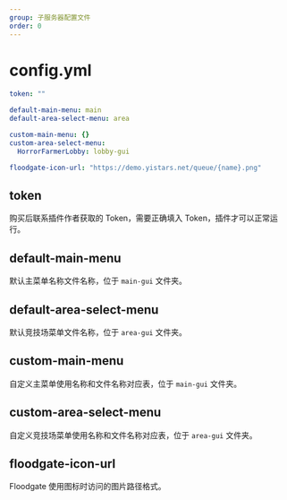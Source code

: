 ```yaml
---
group: 子服务器配置文件
order: 0
---
```


# config.yml

```yaml
token: ""

default-main-menu: main
default-area-select-menu: area

custom-main-menu: {}
custom-area-select-menu:
  HorrorFarmerLobby: lobby-gui

floodgate-icon-url: "https://demo.yistars.net/queue/{name}.png"
```

## token

购买后联系插件作者获取的 Token，需要正确填入 Token，插件才可以正常运行。

## default-main-menu
默认主菜单名称文件名称，位于 `main-gui` 文件夹。

## default-area-select-menu
默认竞技场菜单文件名称，位于 `area-gui` 文件夹。

## custom-main-menu
自定义主菜单使用名称和文件名称对应表，位于 `main-gui` 文件夹。

## custom-area-select-menu
自定义竞技场菜单使用名称和文件名称对应表，位于 `area-gui` 文件夹。

## floodgate-icon-url
Floodgate 使用图标时访问的图片路径格式。
